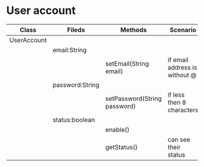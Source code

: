 # User account

| Class       | Fileds          | Methods                      | Scenario                      | Outcome                    |
|-------------|-----------------|------------------------------|-------------------------------|----------------------------|
| UserAccount |                 |                              |                               |                            |
|             | email:String    |                              |                               |                            |
|             |                 | setEmail(String email)       | if email address is without @ | return "invalid email";    |
|             | password:String |                              |                               |                            |
|             |                 | setPassword(String password) | if less then 8 characters     | return "invalid password"; |
|             | status:boolean  |                              |                               |                            |
|             |                 | enable()                     |                               |                            |
|             |                 | getStatus()                  | can see their status          | return this.status;        |
